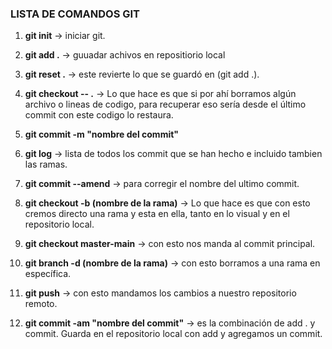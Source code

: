 ### LISTA DE COMANDOS GIT

1. **git init** -> iniciar git.
2. **git add .** -> guuadar achivos en repositiorio local
3. **git reset .** -> este revierte lo que se guardó en (git add .).
4. **git checkout -- .**  -> Lo que hace es que si por ahí borramos algún archivo o lineas de codigo, para recuperar eso sería desde el último commit con este codigo lo restaura.
5. **git commit -m "nombre del commit"**
6. **git log** -> lista de todos los commit que se han hecho e incluido tambien las ramas.

7. **git commit --amend** -> para corregir el nombre del ultimo commit.
8. **git checkout -b (nombre de la rama)** -> Lo que hace es que con esto cremos directo una rama y esta en ella, tanto en lo visual y en el repositorio local.
9. **git checkout master-main** -> con esto nos manda al commit principal.
10. **git branch -d (nombre de la rama)** -> con esto borramos a una rama en específica.
11. **git push** -> con esto mandamos los cambios a nuestro repositorio remoto.
12. **git commit -am "nombre del commit"** -> es la combinación de add . y commit. Guarda en el repositorio local con add y agregamos un commit.

